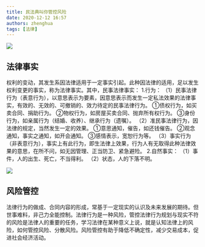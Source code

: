```yaml
---
title: 民法典叫你管控风险
date: 2020-12-12 16:57
authors: zhenghua
tags: [法律]
---
```


![](/img/7.jpeg)

## 法律事实

权利的变动，其发生系因法律适用于一定事实引起。此种因法律的适用，足以发生权利变更的事实，称为法律事实。其中，民事法律事实：
1.行为：
（1）民事法律行为（表意行为），以意思表示为要素，因意思表示而发生一定私法效果的法律事实，有效的、无效的、可撤销的、效力待定的民事法律行为。
①债权行为，如买卖合同、捐助行为。
②物权行为，如房屋买卖合同、抛弃所有权行为。
③身份行为，如亲属行为（结婚、收养）、继承行为（遗嘱）。
（2）准民事法律行为，因法律的规定，当然发生一定的效果。
①意思通知，催告，如还钱催告。
②观念通知，事实之通知，如开会通知。
③感情表示，宽恕行为等。
（3）事实行为（非表意行为），事实上有此行为，即生法律上效果，行为人有无取得此种法律效果的意思，在所不问，如无因管理、正当防卫、紧急避险。
2.自然事实：
（1）事件，人的出生、死亡，不当得利。
（2）状态，人的下落不明。

![](/img/8.png)

## 风险管控

法律行为的做成、合同内容的形成，常基于一定现实的认识及未来发展的期待。但世事难料，非己力全能控制。法律行为是一种风险，管控法律行为规划与现实不符的风险是法律人的重要的任务，学习法律在某种意义上说，就是认知法律上的风险，如何管控风险、分散风险。风险管控有助于降低不确定性，减少交易成本，促进社会经济活动。
